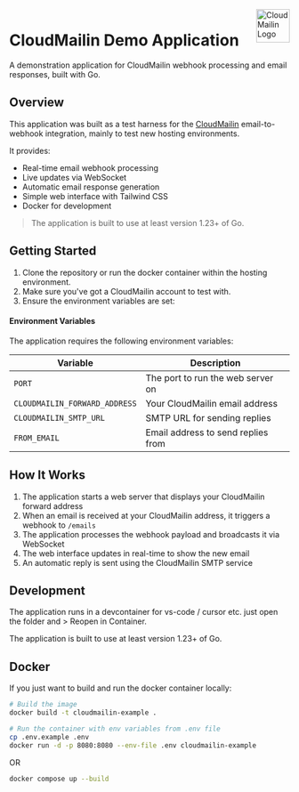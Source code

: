 <a href="https://www.cloudmailin.com">
  <img src="https://assets.cloudmailin.com/assets/favicon.png" alt="CloudMailin Logo" height="60" width="60" align="right" title="CloudMailin">
</a>

# CloudMailin Demo Application

A demonstration application for CloudMailin webhook processing and email responses, built with Go.

## Overview

This application was built as a test harness for the
[CloudMailin](https://www.cloudmailin.com) email-to-webhook integration, mainly
to test new hosting environments.

It provides:

* Real-time email webhook processing
* Live updates via WebSocket
* Automatic email response generation
* Simple web interface with Tailwind CSS
* Docker for development

> The application is built to use at least version 1.23+ of Go.

## Getting Started

1. Clone the repository or run the docker container within the hosting environment.
2. Make sure you've got a CloudMailin account to test with.
3. Ensure the environment variables are set:

#### Environment Variables

The application requires the following environment variables:

| Variable                        | Description                           |
|---------------------------------|---------------------------------------|
| `PORT`                          | The port to run the web server on     |
| `CLOUDMAILIN_FORWARD_ADDRESS`   | Your CloudMailin email address        |
| `CLOUDMAILIN_SMTP_URL`          | SMTP URL for sending replies          |
| `FROM_EMAIL`                    | Email address to send replies from    |

## How It Works

1. The application starts a web server that displays your CloudMailin forward address
2. When an email is received at your CloudMailin address, it triggers a webhook to `/emails`
3. The application processes the webhook payload and broadcasts it via WebSocket
4. The web interface updates in real-time to show the new email
5. An automatic reply is sent using the CloudMailin SMTP service

## Development

The application runs in a devcontainer for vs-code / cursor etc. just open
the folder and > Reopen in Container.

The application is built to use at least version 1.23+ of Go.

## Docker

If you just want to build and run the docker container locally:

```bash
# Build the image
docker build -t cloudmailin-example .

# Run the container with env variables from .env file
cp .env.example .env
docker run -d -p 8080:8080 --env-file .env cloudmailin-example
```

OR

```bash
docker compose up --build
```
